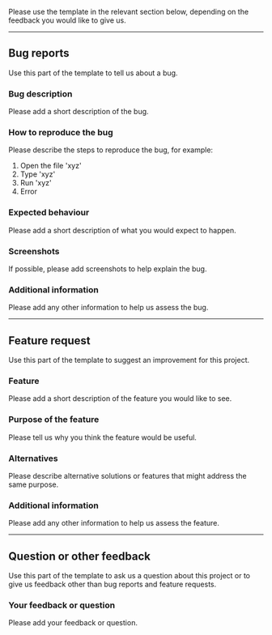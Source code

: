 <!--
SPDX-FileCopyrightText: 2022 Wilfred Nicoll <xyzroller@rollyourown.xyz>
SPDX-License-Identifier: CC-BY-SA-4.0
-->

Please use the template in the relevant section below, depending on the feedback you would like to give us.

---

## Bug reports

Use this part of the template to tell us about a bug.

### Bug description

Please add a short description of the bug.

### How to reproduce the bug

Please describe the steps to reproduce the bug, for example:

1. Open the file 'xyz'
2. Type 'xyz'
3. Run 'xyz'
4. Error

### Expected behaviour

Please add a short description of what you would expect to happen.

### Screenshots

If possible, please add screenshots to help explain the bug.

### Additional information

Please add any other information to help us assess the bug.

---

## Feature request

Use this part of the template to suggest an improvement for this project.

### Feature

Please add a short description of the feature you would like to see.

### Purpose of the feature

Please tell us why you think the feature would be useful.

### Alternatives

Please describe alternative solutions or features that might address the same purpose.

### Additional information

Please add any other information to help us assess the feature.

---

## Question or other feedback

Use this part of the template to ask us a question about this project or to give us feedback other than bug reports and feature requests.

### Your feedback or question

Please add your feedback or question.
